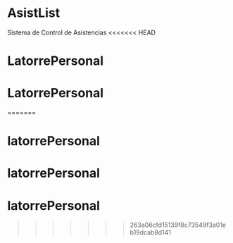 # AsistList
Sistema de Control de Asistencias
<<<<<<< HEAD
# LatorrePersonal
# LatorrePersonal
=======
# latorrePersonal
# latorrePersonal
# latorrePersonal
>>>>>>> 263a06cfd15139f8c73549f3a01eb19dcab8d141
